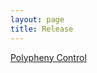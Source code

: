 ```yaml
---
layout: page
title: Release
---
```



[Polypheny Control](https://github.com/polypheny/Polypheny-Control)